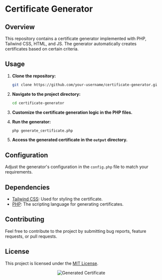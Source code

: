 <!-- Project Title -->
# Certificate Generator

<!-- Project Overview -->
## Overview

This repository contains a certificate generator implemented with PHP, Tailwind CSS, HTML, and JS. The generator automatically creates certificates based on certain criteria.

<!-- Usage Instructions -->
## Usage

1. **Clone the repository:**
    ```bash
    git clone https://github.com/your-username/certificate-generator.git
    ```

2. **Navigate to the project directory:**
    ```bash
    cd certificate-generator
    ```

3. **Customize the certificate generation logic in the PHP files.**

4. **Run the generator:**
    ```bash
    php generate_certificate.php
    ```

5. **Access the generated certificate in the `output` directory.**

<!-- Configuration Section -->
## Configuration

Adjust the generator's configuration in the `config.php` file to match your requirements.

<!-- Dependencies Section -->
## Dependencies

- [Tailwind CSS](https://tailwindcss.com/): Used for styling the certificate.
- [PHP](https://www.php.net/): The scripting language for generating certificates.

<!-- Contribution Guidelines -->
## Contributing

Feel free to contribute to the project by submitting bug reports, feature requests, or pull requests.

<!-- License Information -->
## License

This project is licensed under the [MIT License](LICENSE).

<!-- Footer with Image -->
<p align="center">
  <img src="path/to/certificate-screenshot.png" alt="Generated Certificate">
</p>
